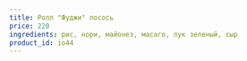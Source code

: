 ```yaml
---
title: Ролл "Фуджи" лосось
price: 220
ingredients: рис, нори, майонез, масаго, лук зеленый, сыр
product_id: io44
---
```



